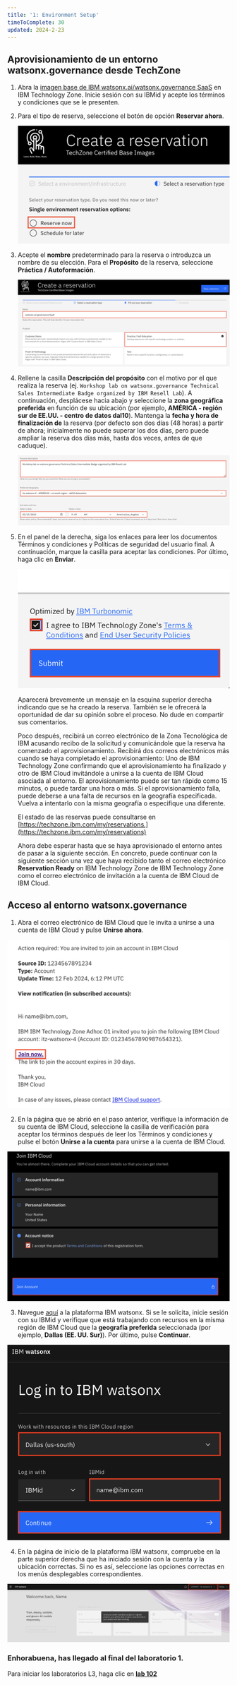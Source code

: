 ```yaml
---
title: '1: Environment Setup'
timeToComplete: 30
updated: 2024-2-23
---
```

## Aprovisionamiento de un entorno watsonx.governance desde TechZone

1.  Abra la [imagen base de IBM watsonx.ai/watsonx.governance SaaS](https://techzone.ibm.com/my/reservations/create/64b8490a564e190017b8f4eb) en IBM Technology Zone. Inicie sesión con su IBMid y acepte los términos y condiciones que se le presenten.

2.  Para el tipo de reserva, seleccione el botón de opción **Reservar ahora**.

    ![](./images/1/techzone-env-reservetype.png)

3.  Acepte el **nombre** predeterminado para la reserva o introduzca un nombre de su elección. Para el **Propósito** de la reserva, seleccione **Práctica / Autoformación**.

    ![](./images/1/techzone-env-reserve-fill.png)

4.  Rellene la casilla **Descripción del propósito** con el motivo por el que realiza la reserva (ej. `Workshop lab on watsonx.governance Technical Sales Intermediate Badge organized by IBM Resell Lab`). A continuación, desplácese hacia abajo y seleccione la **zona geográfica preferida** en función de su ubicación (por ejemplo, **AMÉRICA - región sur de EE.UU. - centro de datos dal10**). Mantenga la **fecha y hora de finalización de** la reserva (por defecto son dos días (48 horas) a partir de ahora; inicialmente no puede superar los dos días, pero puede ampliar la reserva dos días más, hasta dos veces, antes de que caduque).

    ![](./images/1/techzone-env-reserve-fill-last.png)

5.  En el panel de la derecha, siga los enlaces para leer los documentos Términos y condiciones y Políticas de seguridad del usuario final. A continuación, marque la casilla para aceptar las condiciones. Por último, haga clic en **Enviar**.

    ![](./images/1/techzone-env-reserve-fill-submit.png)

    Aparecerá brevemente un mensaje en la esquina superior derecha indicando que se ha creado la reserva. También se le ofrecerá la oportunidad de dar su opinión sobre el proceso. No dude en compartir sus comentarios.

    Poco después, recibirá un correo electrónico de la Zona Tecnológica de IBM acusando recibo de la solicitud y comunicándole que la reserva ha comenzado el aprovisionamiento. Recibirá dos correos electrónicos más cuando se haya completado el aprovisionamiento: Uno de IBM Technology Zone confirmando que el aprovisionamiento ha finalizado y otro de IBM Cloud invitándole a unirse a la cuenta de IBM Cloud asociada al entorno. El aprovisionamiento puede ser tan rápido como 15 minutos, o puede tardar una hora o más. Si el aprovisionamiento falla, puede deberse a una falta de recursos en la geografía especificada. Vuelva a intentarlo con la misma geografía o especifique una diferente.

    El estado de las reservas puede consultarse en [https://techzone.ibm.com/my/reservations.](https://techzone.ibm.com/my/reservations)

    Ahora debe esperar hasta que se haya aprovisionado el entorno antes de pasar a la siguiente sección. En concreto, puede continuar con la siguiente sección una vez que haya recibido tanto el correo electrónico **Reservation Ready** on IBM Technology Zone de IBM Technology Zone como el correo electrónico de invitación a la cuenta de IBM Cloud de IBM Cloud.

## Acceso al entorno watsonx.governance

1.  Abra el correo electrónico de IBM Cloud que le invita a unirse a una cuenta de IBM Cloud y pulse **Unirse ahora**.

![](./images/1/join-cloud-account.png)

2.  En la página que se abrió en el paso anterior, verifique la información de su cuenta de IBM Cloud, seleccione la casilla de verificación para aceptar los términos después de leer los Términos y condiciones y pulse el botón **Unirse a la cuenta** para unirse a la cuenta de IBM Cloud.

![](./images/1/join-ibm-cloud.png)

3.  Navegue [aquí](https://dataplatform.cloud.ibm.com/wx/home?context=wx) a la plataforma IBM watsonx. Si se le solicita, inicie sesión con su IBMid y verifique que está trabajando con recursos en la misma región de IBM Cloud que la **geografía preferida** seleccionada (por ejemplo, **Dallas (EE. UU. Sur)**). Por último, pulse **Continuar**.

![](./images/1/watsonx-platform-login.png)

4.  En la página de inicio de la plataforma IBM watsonx, compruebe en la parte superior derecha que ha iniciado sesión con la cuenta y la ubicación correctas. Si no es así, seleccione las opciones correctas en los menús desplegables correspondientes.

![](./images/1/select-correct-account.png)

### Enhorabuena, has llegado al final del laboratorio 1.

Para iniciar los laboratorios L3, haga clic en **[lab 102](/watsonx/watsonxgov/102)**
